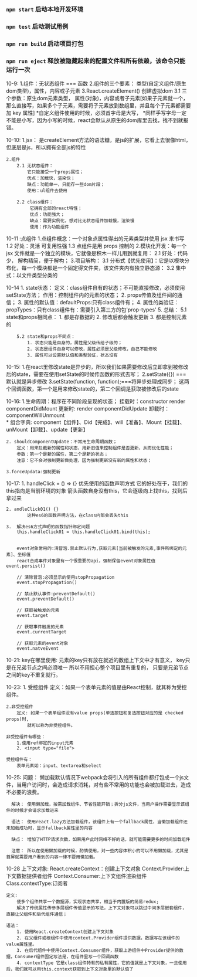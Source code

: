 ### `npm start` 启动本地开发环境

### `npm test` 启动测试用例

### `npm run build` 启动项目打包

### `npm run eject`  释放被隐藏起来的配置文件和所有依赖，该命令只能运行一次

10-9:
    1.组件：无状态组件 === 函数
    2.组件的三个要素： 类型(自定义组件/原生dom类型)，属性，内容或子元素
    3.React.createElement() 创建虚拟dom
    3.1 三个参数：原生dom元素类型， 属性(对象)，内容或者子元素[如果子元素就一个，那么直接写，如果多个子元素，需要将子元素放到数组里，并且每个子元素都需要加 key 属性]
    *自定义组件使用的时候，必须首字母是大写，
    *同样手写字母一定不能是小写，因为小写的时候，react会默认从原生的dom库里去找，找不到就报错。

10-10:
    1.jsx： 是createElement方法的语法糖，是js的扩展，它看上去很像html，但底层是js，所以拥有全部js的特性
    
    2.组件
        2.1 无状态组件：
            它只能接受一个props属性；
            优点：加载快，渲染快；
            缺点：功能单一，只能存一些dom片段；
            使用：ul组件去使用

        2.2 class组件：
             它拥有全部的react特性；
             优点：功能强大；
             缺点：需要实例化，想对比无状态组件加载慢，渲染慢
             使用：作为功能组件

10-11 :点组件
        1.点组件概念：一个对象点属性得出的元素类型并使用 jsx 来书写
        1.2 好处：灵活 可复用性强
        1.3 点组件是用 props 控制的 2.模块化开发：每一个 jsx 文件就是一个独立的模块，它就像是积木一样儿用到就复用：
        2.1 好处：代码少， 解构精简，便于解构； 3.项目解构：
        3.1 分布式【优先使用】：它是以模块分布化，每一个模块都是一个固定得文件夹，该文件夹内有独立静态源：
        3.2 集中式：以文件类型分类的
        
10-14
    1. state状态：
        定义：class组件自有的状态；不可能直接修改，必须使用setState方法；
        作用：控制组件内的元素的状态；
    2. props传值及组件间的通信；
    3. 属性的默认值：defaultProps:只有class组件有；
    4. 属性的类验证：propTypes：只有class组件有：需要引入第三方的包'prop-types'
    5. 总结：
        5.1 state和props相同点：
            1. 都是存数据的
            2. 修改后都会触发更新
            3. 都是控制元素的
            
        5.2 state和props不同点：
            1. 状态只能是自身的，属性是父级传给子级的；
            2. 状态是组件自身可以修改，属性必须是父级修改，自己不能修改
            3. 属性可以设置默认值和类型验证，状态没有

10-15:
  1.在react里修改state是异步的，所以我们如果需要修改后立即拿到被修改后的state，需要在使用setState的时候传函数的形式去写；
  2.setState({}) === 默认就是异步修改
  3.setState(function, function);===将异步处理成同步；
    这两个回调函数，第一个是用来修改state的，第二个回调是获取被修改后的state

10-16:
    1.生命周期：程序在不同阶段呈现的状态；
        挂载时：constructor  render  componentDidMount
        更新时: render  componentDidUpdate
        卸载时：componentWillUnmount  
    * 组合字典: component【组件】、Did【完成】、will【准备】、Mount【挂载】、unMount【卸载】、update【更新】
    
    2. shouldComponentUpdate：不常用生命周期函数；
        定义：用来拦截新的属性和状态，用新旧值来控制组件是否更新，从而优化性能；
        参数：第一个是新的属性，第二个是新的状态；
        注意：它不会对强制更新做处理，因为强制更新没有新的属性和状态；

    3.forceUpdata:强制更新

 10-17:
    1. handleClick = () => {}
            优先使用的函数声明方式
		    它的好处在于，我们的this指向是当前环境的对象
	        箭头函数自身没有this，它会逐级向上找this，找到后拿过来
    
    2. andleClick01() {}
            这种es6的函数声明方法，在class内部会丢失this
    
    3.  解决es6方式声明的函数指针绑定问题
		this.handleClick01 = this.handleClick01.bind(this);

       
		event对象常用的:清冒泡.禁止默认行为,获取元素[当前被触发的元素,事件所绑定的元素]、坐标值
		react合成事件对象里有一个很重要的api，强制保留event对象属性值 event.persist()

		// 清除冒泡:必须显示的使用stopPropagation
		event.stopPropagation()

		// 禁止默认事件:preventDefault()
		event.preventDefault()

		// 获取被触发的元素
		event.target

		// 获取事件触发的元素
		event.currentTarget 
    
		// 获取元素的event对象
		event.natveEvent

 10-21:
    key在哪里使用:
        元素的key只有放在就近的数组上下文中才有意义，
        key只是在兄弟节点之间必须唯一 所以不用担心整个项目里有重复的，
        只要是兄弟节点之间的key不重复就行。

 10-23:
    1. 受控组件
        定义：如果一个表单元素的值是由React控制，就其称为受控组件。
        
    2.非受控组件
        定义: 如果一个表单组件没有value props(单选按钮和复选按钮对应的是 checked props)时,
            就可以称为非受控组件。

    非受控组件有哪些：
        1.使用ref绑定的input元素
        2. <input type="file">
        
    受控组件有：
        表单元素如：input、textarea和select

10-25:
      问题：
        懒加载默认情况下webpack会将引入的所有组件都打包成一个js文件，当用户访问时，会造成请求消耗，对有些不常用的功能也会被加载进去，造成不必要的浪费。

      解决： 使用懒加载，按需加载组件、节省性能开销；拆分js文件，当用户操作需要显示该组件的时候才会请求加载进来
     
      语法： 使用react.lazy方法加载组件，该组件上有一个fallback属性，当懒加载组件还未加载成功时，显示fallback属性里的内容

      缺点： 增加了HTTP请求次数，如果用户此时网络不好的话，就可能需要更多的时间加载组件

      注意： 所以在使用懒加载的时候，酌情使用，对一些内容体积小的可以不用懒加载，尤其是首屏就需要用户看到的内容一律不要用懒加载。

 10-28 上下文对象:
        React.createContext：创建上下文对象
        Context.Provider:上下文数据提供者组件
        Context.Consumer:上下文组件渲染组件
        Class.contextType:订阅者
    
    定义:
        使多个组件共享一个数据源，实现状态共享，相当于内置版的简易redux; 
        解决了传统属性传参多层组件传值显示的写法，上下文对象可以跳过中间多层嵌套组件，直接让父组件和后代组件通信；

    语法：
        1. 使用React.createContext创建上下文对象
        2. 在父组件或根组件中使用context.Provider组件提供数据，数据写在该组件的value属性里。
        3. 在后代组件中使用Context.Consumer组件，获取上游组件中Provider提供的数据，Consumer组件固定写法是，在组件里写一个回调函数
        4. contextType 它是class组件特有的私有属性，它的值就是上下文对象，一旦使用后，我们就可以用this.context获取到上下文对象里的默认值了